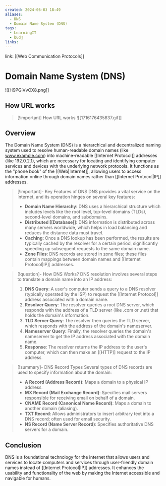 ```yaml
---
created: 2024-05-03 18:49
aliases:
  - DNS
  - Domain Name System (DNS)
tags:
  - LearningIT
  - bud🌿
links:
---
```


link: [[Web Communication Protocols]]

# Domain Name System (DNS)

![[H9PGiVvOX8.png]]

## How URL works

> [!important] How URL works
> ![[1716176435837.gif]]


## Overview

The Domain Name System (DNS) is a hierarchical and decentralized naming system used to resolve human-readable domain names (like www.example.com) into machine-readable [[Internet Protocol]] addresses (like 192.0.2.1), which are necessary for locating and identifying computer services and devices with the underlying network protocols. It functions as the "phone book" of the [[Web|Internet]], allowing users to access information online through domain names rather than [[Internet Protocol|IP]] addresses.

> [!important]- Key Features of DNS
> DNS provides a vital service on the Internet, and its operation hinges on several key features:
> 
> - **Domain Name Hierarchy**: DNS uses a hierarchical structure which includes levels like the root level, top-level domains (TLDs), second-level domains, and subdomains.
> - **Distributed [[Database]]**: DNS information is distributed across many servers worldwide, which helps in load balancing and reduces the distance data must travel.
> - **Caching**: Once a DNS lookup has been performed, the results are typically cached by the resolver for a certain period, significantly speeding up subsequent requests to the same domain name.
> - **Zone Files**: DNS records are stored in zone files; these files contain mappings between domain names and [[Internet Protocol|IP]] addresses.


> [!question]- How DNS Works?
> DNS resolution involves several steps to translate a domain name into an IP address:
> 
> 1. **DNS Query**: A user's computer sends a query to a DNS resolver (typically operated by the ISP) to request the [[Internet Protocol]] address associated with a domain name.
> 2. **Resolver Query**: The resolver queries a root DNS server, which responds with the address of a TLD server (like .com or .net) that holds the domain's information.
> 3. **TLD Server Query**: The resolver then queries the TLD server, which responds with the address of the domain's nameserver.
> 4. **Nameserver Query**: Finally, the resolver queries the domain's nameserver to get the IP address associated with the domain name.
> 5. **Response**: The resolver returns the IP address to the user's computer, which can then make an [[HTTP]] request to the IP address.


> [!summary]- DNS Record Types
> Several types of DNS records are used to specify information about the domain:
> 
> - **A Record (Address Record)**: Maps a domain to a physical IP address.
> - **MX Record (Mail Exchange Record)**: Specifies mail servers responsible for receiving email on behalf of a domain.
> - **CNAME Record (Canonical Name Record)**: Maps a domain to another domain (aliasing).
> - **TXT Record**: Allows administrators to insert arbitrary text into a DNS record; often used for email security.
> - **NS Record (Name Server Record)**: Specifies authoritative DNS servers for a domain.

## Conclusion

DNS is a foundational technology for the internet that allows users and services to locate computers and services through user-friendly domain names instead of [[Internet Protocol|IP]] addresses. It enhances the usability and functionality of the web by making the Internet accessible and navigable for humans.



